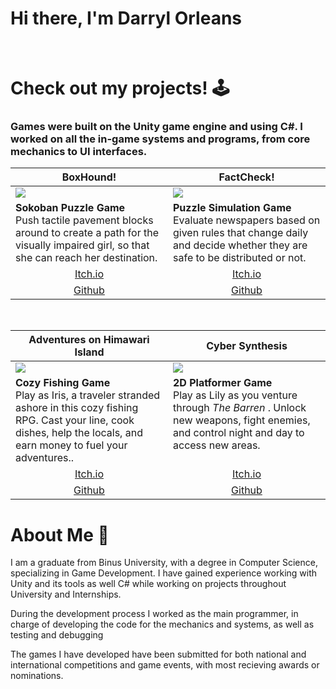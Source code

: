 # Hi there, I'm Darryl Orleans


<br>

# Check out my projects! 🕹️ 
<h3>Games were built on the Unity game engine and using C#. I worked on all the in-game systems and programs, from core mechanics to UI interfaces. </h3>

<table width="100%">
  <thead>
    <tr>
      <th width="50%"> BoxHound!</th>
      <th width="50%"> FactCheck!</th>
    </tr>
  </thead>
  <tbody>
    <tr>
      <td><img src="https://github.com/ArchMage8/ArchMage8/blob/3fb39f6a114a7eea16c39f011473a38181c1219b/Boxhound_Preview.gif"/></td>
      <td><img src="https://github.com/ArchMage8/ArchMage8/blob/3fb39f6a114a7eea16c39f011473a38181c1219b/FactCheck_Preview.gif"/></td>
    </tr>
    <tr>
      <td valign="text-top"> <b>Sokoban Puzzle Game</b><br> Push tactile pavement blocks around to create a path for the visually impaired girl, so that she can reach her destination.</td>
      <td valign="text-top"> <b>Puzzle Simulation Game</b><br>Evaluate newspapers based on given rules that change daily and decide whether they are safe to be distributed or not.</td>
    </tr>
    <tr>
      <td align="center"><a href="https://eternityx.itch.io/boxhound">Itch.io</td>
      <td align="center"><a href="https://eternityx.itch.io/fact-check">Itch.io</td>
    </tr> 
    <tr>
      <td align="center"><a href="https://github.com/ArchMage8/Gemastik_Project">Github</td>
      <td align="center"><a href="https://github.com/ArchMage8/Hology-Project">Github</td>
    </tr>
   </body>
</table>

<br>

<table width="100%">
  <thead>
    <tr>
      <th width="50%"> Adventures on Himawari Island</th>
      <th width="50%"> Cyber Synthesis</th>
    </tr>
  </thead>
  <tbody>
    <tr>
      <td><img src="https://github.com/ArchMage8/ArchMage8/blob/81498ccfc3b7a3443a2de74c159d02a2c5cc46de/Himawari_Preview.gif"/></td>
      <td><img src="https://github.com/ArchMage8/ArchMage8/blob/81498ccfc3b7a3443a2de74c159d02a2c5cc46de/CyberSynthesis_Preview.gif"/></td>
    </tr>
    <tr>
      <td valign="text-top"> <b>Cozy Fishing Game</b><br> Play as Iris, a traveler stranded ashore in this cozy fishing RPG. Cast your line, cook dishes, help the locals, and earn money to fuel your adventures..</td>
      <td valign="text-top"> <b>2D Platformer Game</b><br>Play as Lily as you venture through <i> The Barren </i>. Unlock new weapons, fight enemies, and control night and day to access new areas.</td>
    </tr>
    <tr>
      <td align="center"><a href="https://wonderlit.itch.io/himawari-island">Itch.io</td>
      <td align="center"><a href="https://eternityx.itch.io/cybersynthesis">Itch.io</td>
    </tr> 
    <tr>
      <td align="center"><a href="https://github.com/ArchMage8/FishingMania">Github</td>
      <td align="center"><a href="https://github.com/ArchMage8/GameSEED-Project">Github</td>
    </tr>
   </body>
</table>

# About Me 👤

I am a graduate from Binus University, with a degree in Computer Science, specializing in Game Development. I have gained experience working with Unity and its tools as well C# while working on projects throughout University and Internships.

During the development process I worked as the main programmer, in charge of developing the code for the mechanics and systems, as well as testing and debugging

The games I have developed have been submitted for both national and international competitions and game events, with most recieving awards or nominations.

